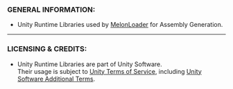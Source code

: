 ### GENERAL INFORMATION:

- Unity Runtime Libraries used by [MelonLoader](https://github.com/LavaGang/MelonLoader) for Assembly Generation.

---

### LICENSING & CREDITS:

- Unity Runtime Libraries are part of Unity Software.  
Their usage is subject to [Unity Terms of Service](https://unity3d.com/legal/terms-of-service), including [Unity Software Additional Terms](https://unity3d.com/legal/terms-of-service/software).